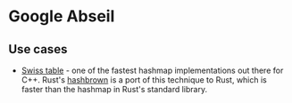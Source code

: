 # Google Abseil

## Use cases

- [Swiss table](https://abseil.io/blog/20180927-swisstables) - one of the
  fastest hashmap implementations out there for C++. Rust's
  [hashbrown](https://github.com/rust-lang/hashbrown) is a port of this
  technique to Rust, which is faster than the hashmap in Rust's standard
  library.
